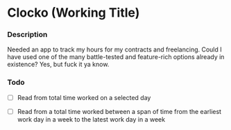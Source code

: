 # Clocko (Working Title)

### Description

Needed an app to track my hours for my contracts and freelancing. 
Could I have used one of the many battle-tested and feature-rich options already in existence? 
Yes, but fuck it ya know.

### Todo
- [ ] Read from total time worked on a selected day
- [ ] Read from a total time worked between a span of time from the earliest work day in a week to the latest work day in a week


